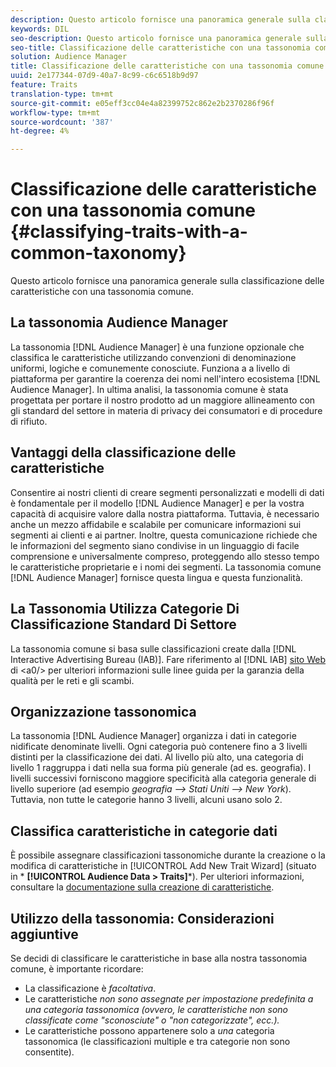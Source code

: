```yaml
---
description: Questo articolo fornisce una panoramica generale sulla classificazione delle caratteristiche con una tassonomia comune.
keywords: DIL
seo-description: Questo articolo fornisce una panoramica generale sulla classificazione delle caratteristiche con una tassonomia comune.
seo-title: Classificazione delle caratteristiche con una tassonomia comune
solution: Audience Manager
title: Classificazione delle caratteristiche con una tassonomia comune
uuid: 2e177344-07d9-40a7-8c99-c6c6518b9d97
feature: Traits
translation-type: tm+mt
source-git-commit: e05eff3cc04e4a82399752c862e2b2370286f96f
workflow-type: tm+mt
source-wordcount: '387'
ht-degree: 4%

---
```



# Classificazione delle caratteristiche con una tassonomia comune {#classifying-traits-with-a-common-taxonomy}

Questo articolo fornisce una panoramica generale sulla classificazione delle caratteristiche con una tassonomia comune.

## La tassonomia  Audience Manager

<!-- c_common_taxonomy_about.xml -->

La tassonomia [!DNL Audience Manager] è una funzione opzionale che classifica le caratteristiche utilizzando convenzioni di denominazione uniformi, logiche e comunemente conosciute. Funziona a a livello di piattaforma per garantire la coerenza dei nomi nell&#39;intero ecosistema [!DNL Audience Manager]. In ultima analisi, la tassonomia comune è stata progettata per portare il nostro prodotto ad un maggiore allineamento con gli standard del settore in materia di privacy dei consumatori e di procedure di rifiuto.

## Vantaggi della classificazione delle caratteristiche

Consentire ai nostri clienti di creare segmenti personalizzati e modelli di dati è fondamentale per il modello [!DNL Audience Manager] e per la vostra capacità di acquisire valore dalla nostra piattaforma. Tuttavia, è necessario anche un mezzo affidabile e scalabile per comunicare informazioni sui segmenti ai clienti e ai partner. Inoltre, questa comunicazione richiede che le informazioni del segmento siano condivise in un linguaggio di facile comprensione e universalmente compreso, proteggendo allo stesso tempo le caratteristiche proprietarie e i nomi dei segmenti. La tassonomia comune [!DNL Audience Manager] fornisce questa lingua e questa funzionalità.

## La Tassonomia Utilizza Categorie Di Classificazione Standard Di Settore

La tassonomia comune si basa sulle classificazioni create dalla [!DNL Interactive Advertising Bureau (IAB)]. Fare riferimento al [!DNL IAB] [sito Web ](https://www.iab.net/iab_products_and_industry_services/508676/ne_guidelines) di &lt;a0/> per ulteriori informazioni sulle linee guida per la garanzia della qualità per le reti e gli scambi.

## Organizzazione tassonomica

La tassonomia [!DNL Audience Manager] organizza i dati in categorie nidificate denominate livelli. Ogni categoria può contenere fino a 3 livelli distinti per la classificazione dei dati. Al livello più alto, una categoria di livello 1 raggruppa i dati nella sua forma più generale (ad es. geografia). I livelli successivi forniscono maggiore specificità alla categoria generale di livello superiore (ad esempio *geografia —> Stati Uniti —> New York*). Tuttavia, non tutte le categorie hanno 3 livelli, alcuni usano solo 2.

## Classifica caratteristiche in categorie dati

È possibile assegnare classificazioni tassonomiche durante la creazione o la modifica di caratteristiche in [!UICONTROL Add New Trait Wizard] (situato in * **[!UICONTROL Audience Data > Traits]***). Per ulteriori informazioni, consultare la [documentazione sulla creazione di caratteristiche](../../features/traits/create-onboarded-rule-based-traits.md).

## Utilizzo della tassonomia: Considerazioni aggiuntive

Se decidi di classificare le caratteristiche in base alla nostra tassonomia comune, è importante ricordare:

* La classificazione è *facoltativa*.
* Le caratteristiche *non sono assegnate per impostazione predefinita a una categoria tassonomica (ovvero, le caratteristiche non sono classificate come &quot;sconosciute&quot; o &quot;non categorizzate&quot;, ecc.).*
* Le caratteristiche possono appartenere solo a *una* categoria tassonomica (le classificazioni multiple e tra categorie non sono consentite).